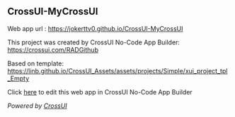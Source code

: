 ## CrossUI-MyCrossUI
Web app url : https://jokerttv0.github.io/CrossUI-MyCrossUI

This project was created by CrossUI No-Code App Builder: https://crossui.com/RADGithub

Based on template: https://linb.github.io/CrossUI_Assets/assets/projects/Simple/xui_project_tpl_Empty

Click [here](https://crossui.com/RADGithub/#!from=github&owner=jokerttv0&repo=CrossUI-MyCrossUI) to edit this web app in CrossUI No-Code App Builder

<i>Powered by [CrossUI](https://crossui.com)</i>
